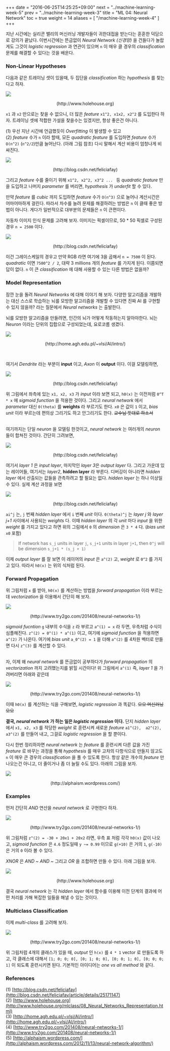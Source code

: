+++
date = "2016-06-25T14:25:25+09:00"
next = "../machine-learning-week-5"
prev = "../machine-learning-week-3"
title = "ML 04: Neural Network"
toc = true
weight = 14
aliases = [
    "/machine-learning-week-4"
]
+++

지난 시간에는 실리콘 밸리의 머신러닝 개발자들이 귀한대접을 받는다는 훈훈한 덕담으로 강의가 끝났다. 이번시간에는 뜬금없이 *Neural Network (신경망)* 을 건들다가 놀랍게도 그것이 *logistic regression* 과 연관이 있으며 `n` 이 매우 클 경우의 *classification* 문제를 해결할 수 있다는 것을 배운다.

### Non-Linear Hypotheses

다음과 같은 트레이닝 셋이 있을때, 두 집단을 *classification* 하는 *hypothesis* 를 찾는다고 하자. 

<img src="http://www.holehouse.org/mlclass/08_Neural_Networks_Representation_files/Image.png" align="center" />
<p align="center">(http://www.holehouse.org)</p>

`x1` 과 `x2` 만으로는 찾을 수 없으니, 더 많은 *feature*  `x1^2, x1x2, x2^2` 를 도입한다 하자. 트레이닝 셋에 적합한 가설을 찾을수는 있겠지만, 항상 좋은건 아니다.

(1) 우선 지난 시간에 언급했듯이 *Overfitting* 이 발생할 수 있고  
(2) *feature* 수가 `n` 이라 할때, 모든 *quadratic feature* 를 도입하면 *feature* 수가 `O(n^2)` (`n^2/2`)만큼 늘어난다. (아래 그림 참조) 다시 말해서 계산 비용이 엄청나게 비싸진다.

<img src="http://img.blog.csdn.net/20140507021224421" align="center" />
<p align="center">(http://blog.csdn.net/feliciafay)</p>

그리고 *feature* 수를 줄이기 위해 `x1^2, x2^2, x3^2 ... ` 등 *quadratic feature* 만을 도입하고 나머지 *parameter* 를 버리면, *hypothesis* 가 *underfit* 할 수 있다.

만약 *feature* 를 *cubic* 까지 도입하면 *feature* 수가 `O(n^3)` 으로 늘어나 계산시간은 어마어마하게 걸린다. 따라서 차수를 늘려 문제를 해결하려는 방법은 `n` 이 클때 좋은 방법이 아니다. 게다가 일반적으로 대부분의 문제들은 `n` 이 큰편이다.

자동차 이미지 인식 문제를 고려해 보자. 이미지는 픽셀이므로, 50 * 50 픽셀로 구성된 경우 `n = 2500` 이다.

<img src="http://img.blog.csdn.net/20140507021231812" align="center" />
<p align="center">(http://blog.csdn.net/feliciafay)</p>

이건 그레이스케일의 경우고 만약 RGB 라면 여기에 3을 곱해서 `n = 7500` 이 된다. *quadratic* 이면 `7500^2 / 2`, 대략 3 millions 개의 *feature* 를 가지게 된다. 이쯤되면 답이 없다. `n` 이 큰 *classification* 에 대해 사용할 수 있는 다른 방법은 없을까?

### Model Representation

잠깐 눈을 돌려 *Neural Networks* 에 대해 이야기 해 보자. 다양한 알고리즘을 개발하는 대신  스스로 학습하는 뇌를 모방한 알고리즘을 개발할 수 있다면 진짜 AI 를 구현할 수 있지 않을까? 라는 질문에서 *Neural networks* 는 출발한다.

뇌를 모방한 알고리즘을 만들려면, 인간의 뇌가 어떻게 작동하는지 알아야한다. 뇌는 *Neuron* 이라는 단위의 집합으로 구성되었는데, 요로코롬 생겼다.

<img src="http://home.agh.edu.pl/~vlsi/AI/intro/neuron.png" align="center" />
<p align="center">(http://home.agh.edu.pl/~vlsi/AI/intro/)</p>
<br/>

여기서 *Dendrite* 라는 부분이 **input** 이고, *Axon* 이 **output** 이다. 이걸 모델링하면,

<img src="http://img.blog.csdn.net/20140507021238515" align="center" />
<p align="center">(http://blog.csdn.net/feliciafay)</p>

위 그림에서 좌측에 있는 `x1, x2, x3` 가 *input* 이라 보면 되고, `h0(x)` 는 이전처럼 `0^T * x` 에 *sigmoid function* 을 적용한 것이다. 그리고 *neural network* 에서 *parameter* 대신 `0(theta)` 를 **weights** 라 부르기도 한다. `x0` 은 값이 `1` 이고, *bias unit* 이라 부르는데 편의상 그리기도 하고 안그리기도 한다. ~~교수님 뜻대로 하소서~~
<br/><br/>

여기까지는 단일 *neuron* 을 모델링 한것이고, *neural network* 는 여러개의 *neuron* 들이 합쳐진 것이다. 간단히 그려보면, 

<img src="http://img.blog.csdn.net/20140507021247656" align="center" />
<p align="center">(http://blog.csdn.net/feliciafay)</p>

여기서 *layer 1* 은 *input layer*, 마지막인 *layer 3*은 *output layer* 다. 그리고 가운데 있는 레이어들, 여기서는 *layer2*, **hidden layer** 라 부른다. 디버깅이 아니라면 *hidden layer* 에서 산출되는 값들을 관측하려고 할 필요는 없다. *hidden layer* 는 하나 이상일 수 있다. 실제 계산 과정을 보면

<img src="http://img.blog.csdn.net/20140507021254640" align="center" />
<p align="center">(http://blog.csdn.net/feliciafay)</p>

`ai^j` 는, `j` 번째 *hidden layer* 에서 `i` 번째 *unit* 이다. `0(theta)^j` 는 *layer j* 와 *layer j+1* 사이에서 사용되는 *weights* 다. 이때 *hidden layer* 의 각 *unit* 마다 *input* 을 위한 *weight* 를 가지고 있다고 하면 위의 그림에서 `0` 의 *dimension* 은 `3 * 4` 다. (*bias unit* `x0` 포함)

> If network has `s_j` units in layer `j`, `s_j+1` units in layer `j+1`, then `0^j` will be dimension `s_j+1 * (s_j + 1)`

이제 *output layer* 를 잘 보면 이 레이어의 *input* 은 `a^(2)` 고, *weight* 로 `0^2` 를 가지고 있다. 따라서 `h0(x)` 는 위의 식처럼 된다.

### Forward Propagation

위 그림처럼 `x` 를 받아, `h0(x)` 를 계산하는 방법을 *forward propagation* 이라 부르는데 *vectorization* 을 이용해서 간단히 해 보자.

<img src="http://www.try2go.com/wp-content/uploads/2014/08/forward-propogation.jpg" align="center" />
<p align="center">(http://www.try2go.com/201408/neural-networks-1/)</p>

*sigmoid fucntion* `g` 내부의 수식을 `z` 라 부르고 `a^(1) = x` 라 두면, 우측처럼 수식이 심플해진다. `z^(2) = 0^(1) * a^(1)` 이고, 여기에 *sigmoid function* 을 적용하면 `a^(2)` 가 나온다. 여기에 *bias unit* `a_0^(2) = 1` 을 더해 `a^(2)` 를 4차원 벡터로 만들면 다시 `z^(3)` 를 계산할 수 있다. 
<br/><br/>

자, 이제 왜 *neural network* 를 뜬금없이 공부하다가 *forward propagation* 의 *vectorization* 까지 고려했는지를 밝힐 시간이다! 위 그림에서 `a^(1)` 즉, *layer 1* 을 가려버리면 아래와 같은데

<img src="http://www.try2go.com/wp-content/uploads/2014/08/learn-features.jpg" align="center" />
<p align="center">(http://www.try2go.com/201408/neural-networks-1/)</p>

이때 `h0(x)` 를 계산하는 식을 구해보면, *logistic regression* 과 똑같다. ~~오오 머신러닝 오오~~ 

**결국, *neural network* 가 하는 일은 *logistic regression* 이다.** 단지  *hidden layer* 에서 `x1, x2, x3` 를 적당한 *weight* 로 훈련시켜 새로운 *feature* `a1^(2),  a2^(2), a3^(2)` 를 만들어 내고, 그걸로 *logistic regression* 을 할 뿐이다. 

다시 한번 정리하자면 *neural network* 는 *feature* 를 훈련시켜 다른 값을 가진  *feature* 로 바꾸는 과정을 통해 *hypothesis* 를 매우 고차의 다항식으로 만들지 않고도 `n` 이 매우 큰 경우의 *classification* 을 풀 수 있도록 한다. 항상 같은 개수의 *feature* 만 나오는건 아니고, 더 줄이거나 좀 더 늘릴 수도 있다. 아래의 그림을 보자.

<img src="http://alphaism.files.wordpress.com/2012/11/selection_001.png?w=630" align="center" />
<p align="center">(http://alphaism.wordpress.com/)</p>

### Examples

먼저 간단히 *AND* 연산을 *neural network* 로 구현한다 하자. 

<img src="http://www.try2go.com/wp-content/uploads/2014/08/and.jpg" align="center" />
<p align="center">(http://www.try2go.com/201408/neural-networks-1/)</p>

위 그림처럼 `z^(2) = -30 + 20x1 + 20x2` 라면, 우측 표 처럼 각각 `h0(x)` 값이 나오고, *sigmoid function* 은 `4.6` 정도일때 `y ~= 0.99` 이므로 `g(+10)` 은 거의 `1`, `g(-10)` 은 거의 `0` 이라 볼 수 있다.

*XNOR* 은 *AND* *~ AND ~* 그리고 *OR* 을 조합하면 만들 수 있다. 아래 그림을 보자.

<img src="http://www.holehouse.org/mlclass/08_Neural_Networks_Representation_files/Image%20[17].png" align="center" />
<p align="center">(http://www.holehouse.org)</p>

결국 *neural network* 는 각 *hidden layer* 에서 함수를 이용해 이전 단계의 결과에 어떤 처리를 가해 복잡한 일들을 해낼 수 있는 것이다.

### Multiclass Classification

이제 *multi-class* 를 고려해 보자.

<img src="http://www.try2go.com/wp-content/uploads/2014/08/one-vs-all.jpg" align="center" />
<p align="center">(http://www.try2go.com/201408/neural-networks-1/)</p>

위 그림처럼 4개의 클래스가 있을 때, *output* 인 `h(x)` 를 `4 * 1` vector 로 만들도록 하고, 각 클래스에 대해서 `[1; 0; 0; 0], [0; 1; 0; 0], [0; 0; 1; 0], [0; 0; 0; 1]` 이 되도록 훈련시키면 된다. 기본적인 아이디어는 *one vs all method* 와 같다.

### References

(1) [http://blog.csdn.net/feliciafay](http://blog.csdn.net/feliciafay/article/details/25171147)  
(2) [http://www.holehouse.org](http://www.holehouse.org/mlclass/08_Neural_Networks_Representation.html)  
(3) [http://home.agh.edu.pl/~vlsi/AI/intro/](http://home.agh.edu.pl/~vlsi/AI/intro/)  
(4) [http://www.try2go.com/201408/neural-networks-1/](http://www.try2go.com/201408/neural-networks-1/)  
(5) [http://alphaism.wordpress.com/](http://alphaism.wordpress.com/2012/11/13/neural-network-algorithm/)
